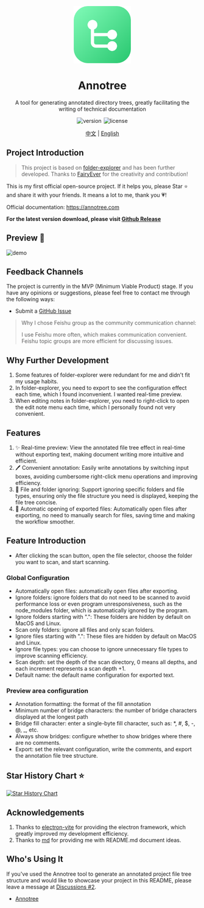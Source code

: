 <p align="center">
 <img src="/resources/icon.png" width="32" alt="Annotree" style="width: 150px; height: 150px;">
</p>
<div align="center">
<h1>
Annotree
</h1>
</div>
<p align="center">A tool for generating annotated directory trees, greatly facilitating the writing of technical documentation</p>
<p align="center">
 <img  src="https://img.shields.io/github/v/tag/itchaox/annotree?label=version&color=90d799" alt="version" style="margin-right: 2px"/>
  <img src="https://img.shields.io/static/v1?label=license&message=MIT&color=blue" alt="license" />
</p>
<p align="center">
<a href="/README-ZH.md">中文</a> |
<a href="/README.md">English</a>
</p>

## Project Introduction

> This project is based on [folder-explorer](https://github.com/d2-projects/folder-explorer) and has been further developed. Thanks to [FairyEver](https://github.com/FairyEver) for the creativity and contribution!

This is my first official open-source project. If it helps you, please Star ⭐️ and share it with your friends. It means a lot to me, thank you 💗!

Official documentation: https://annotree.com

**For the latest version download, please visit [Github Release](https://github.com/itchaox/annotree/releases)**

## Preview 🎉

![demo](/resources/demo-en.gif)

## Feedback Channels

The project is currently in the MVP (Minimum Viable Product) stage. If you have any opinions or suggestions, please feel free to contact me through the following ways:

- Submit a [GitHub Issue](https://github.com/itchaox/annotree/issues)

> Why I chose Feishu group as the community communication channel:
>
> I use Feishu more often, which makes communication convenient.
> Feishu topic groups are more efficient for discussing issues.

## Why Further Development

1. Some features of folder-explorer were redundant for me and didn't fit my usage habits.
2. In folder-explorer, you need to export to see the configuration effect each time, which I found inconvenient. I wanted real-time preview.
3. When editing notes in folder-explorer, you need to right-click to open the edit note menu each time, which I personally found not very convenient.

## Features

1. ✨ Real-time preview: View the annotated file tree effect in real-time without exporting text, making document writing more intuitive and efficient.
2. 🖊 Convenient annotation: Easily write annotations by switching input boxes, avoiding cumbersome right-click menu operations and improving efficiency.
3. 🚫 File and folder ignoring: Support ignoring specific folders and file types, ensuring only the file structure you need is displayed, keeping the file tree concise.
4. 📂 Automatic opening of exported files: Automatically open files after exporting, no need to manually search for files, saving time and making the workflow smoother.

## Feature Introduction

- After clicking the scan button, open the file selector, choose the folder you want to scan, and start scanning.

### Global Configuration

- Automatically open files: automatically open files after exporting.
- Ignore folders: ignore folders that do not need to be scanned to avoid performance loss or even program unresponsiveness, such as the node_modules folder, which is automatically ignored by the program.
- Ignore folders starting with ".": These folders are hidden by default on MacOS and Linux.
- Scan only folders: ignore all files and only scan folders.
- Ignore files starting with ".": These files are hidden by default on MacOS and Linux.
- Ignore file types: you can choose to ignore unnecessary file types to improve scanning efficiency.
- Scan depth: set the depth of the scan directory, 0 means all depths, and each increment represents a scan depth +1.
- Default name: the default name configuration for exported text.

### Preview area configuration

- Annotation formatting: the format of the fill annotation
- Minimum number of bridge characters: the number of bridge characters displayed at the longest path
- Bridge fill character: enter a single-byte fill character, such as: \*, \#, \$, \-, \@, \_, etc.
- Always show bridges: configure whether to show bridges where there are no comments.
- Export: set the relevant configuration, write the comments, and export the annotation file tree structure.

## Star History Chart ⭐️

[![Star History Chart](https://api.star-history.com/svg?repos=itchaox/annotree&type=Date)](https://star-history.com/#itchaox/annotree&Date)

## Acknowledgements

1. Thanks to [electron-vite](https://github.com/alex8088/electron-vite) for providing the electron framework, which greatly improved my development efficiency.
2. Thanks to [md](https://github.com/doocs/md) for providing me with README.md document ideas.

## Who's Using It

If you've used the Annotree tool to generate an annotated project file tree structure and would like to showcase your project in this README, please leave a message at [Discussions #2](https://github.com/itchaox/annotree/discussions/2).

- [Annotree](https://github.com/itchaox/annotree)
